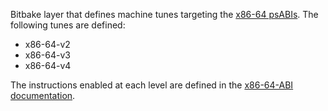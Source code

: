 Bitbake layer that defines machine tunes targeting the
[x86-64 psABIs](https://gitlab.com/x86-psABIs/x86-64-ABI). The following
tunes are defined:
* x86-64-v2
* x86-64-v3
* x86-64-v4

The instructions enabled at each level are defined in the
[x86-64-ABI documentation](https://gitlab.com/x86-psABIs/x86-64-ABI/-/blob/master/x86-64-ABI/low-level-sys-info.tex).

